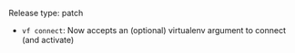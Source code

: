 Release type: patch

* `vf connect`: Now accepts an (optional) virtualenv argument to connect (and activate)
